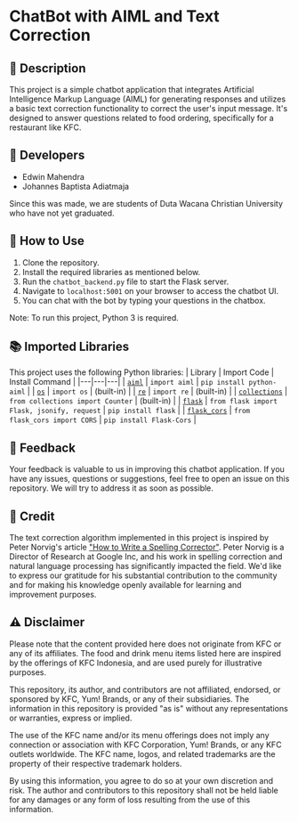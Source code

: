 # ChatBot with AIML and Text Correction

## 📝  Description
This project is a simple chatbot application that integrates Artificial Intelligence Markup Language (AIML) for generating responses and utilizes a basic text correction functionality to correct the user's input message. It's designed to answer questions related to food ordering, specifically for a restaurant like KFC.

## 👥  Developers
- Edwin Mahendra
- Johannes Baptista Adiatmaja

Since this was made, we are students of Duta Wacana Christian University who have not yet graduated.

## 🚀  How to Use
1. Clone the repository.
2. Install the required libraries as mentioned below.
3. Run the `chatbot_backend.py` file to start the Flask server.
4. Navigate to `localhost:5001` on your browser to access the chatbot UI.
5. You can chat with the bot by typing your questions in the chatbox.

Note: To run this project, Python 3 is required.

## 📚  Imported Libraries
This project uses the following Python libraries:
| Library | Import Code | Install Command |
|---|---|---|
| [`aiml`](https://pypi.org/project/python-aiml/) | `import aiml` | `pip install python-aiml` |
| [`os`](https://docs.python.org/3/library/os.html) | `import os` | (built-in) |
| [`re`](https://docs.python.org/3/library/re.html) | `import re` | (built-in) |
| [`collections`](https://docs.python.org/3/library/collections.html) | `from collections import Counter` | (built-in) |
| [`flask`](https://pypi.org/project/Flask/) | `from flask import Flask, jsonify, request` | `pip install flask` |
| [`flask_cors`](https://pypi.org/project/Flask-Cors/) | `from flask_cors import CORS` | `pip install Flask-Cors` |

## 📢  Feedback
Your feedback is valuable to us in improving this chatbot application. If you have any issues, questions or suggestions, feel free to open an issue on this repository. We will try to address it as soon as possible.

## 🏅  Credit
The text correction algorithm implemented in this project is inspired by Peter Norvig's article ["How to Write a Spelling Corrector"](https://norvig.com/spell-correct.html). Peter Norvig is a Director of Research at Google Inc, and his work in spelling correction and natural language processing has significantly impacted the field. We'd like to express our gratitude for his substantial contribution to the community and for making his knowledge openly available for learning and improvement purposes.

##  ⚠️  Disclaimer

Please note that the content provided here does not originate from KFC or any of its affiliates. The food and drink menu items listed here are inspired by the offerings of KFC Indonesia, and are used purely for illustrative purposes. 

This repository, its author, and contributors are not affiliated, endorsed, or sponsored by KFC, Yum! Brands, or any of their subsidiaries. The information in this repository is provided "as is" without any representations or warranties, express or implied. 

The use of the KFC name and/or its menu offerings does not imply any connection or association with KFC Corporation, Yum! Brands, or any KFC outlets worldwide. The KFC name, logos, and related trademarks are the property of their respective trademark holders.

By using this information, you agree to do so at your own discretion and risk. The author and contributors to this repository shall not be held liable for any damages or any form of loss resulting from the use of this information.
